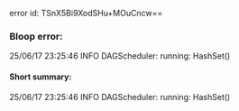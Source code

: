 error id: TSnX5Bi9XodSHu+MOuCncw==
### Bloop error:

25/06/17 23:25:46 INFO DAGScheduler: running: HashSet()
#### Short summary: 

25/06/17 23:25:46 INFO DAGScheduler: running: HashSet()